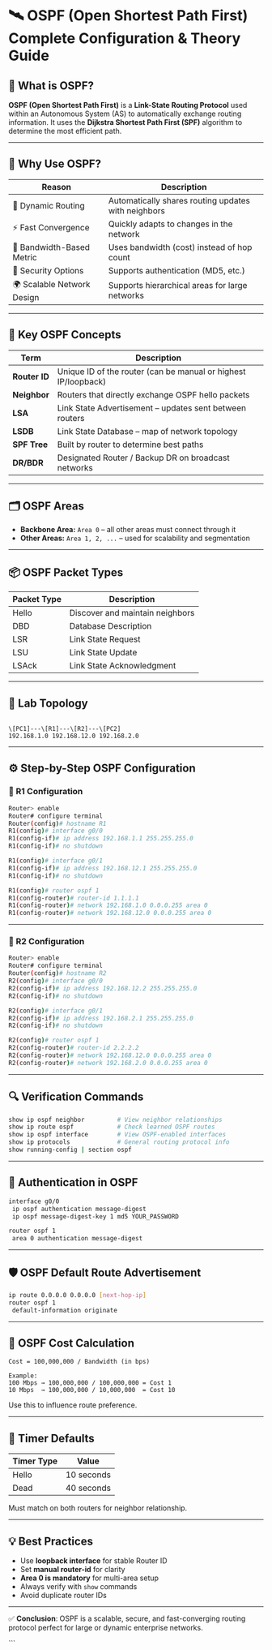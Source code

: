# 🛰️ OSPF (Open Shortest Path First) Complete Configuration & Theory Guide

## 📖 What is OSPF?

**OSPF (Open Shortest Path First)** is a **Link-State Routing Protocol** used within an Autonomous System (AS) to automatically exchange routing information. It uses the **Dijkstra Shortest Path First (SPF)** algorithm to determine the most efficient path.

---

## 🧠 Why Use OSPF?

| Reason                     | Description                                                        |
|----------------------------|--------------------------------------------------------------------|
| 🔄 Dynamic Routing         | Automatically shares routing updates with neighbors               |
| ⚡ Fast Convergence        | Quickly adapts to changes in the network                          |
| 📶 Bandwidth-Based Metric | Uses bandwidth (cost) instead of hop count                        |
| 🔐 Security Options        | Supports authentication (MD5, etc.)                              |
| 🌍 Scalable Network Design | Supports hierarchical areas for large networks                    |

---

## 🔧 Key OSPF Concepts

| Term           | Description                                                        |
|----------------|--------------------------------------------------------------------|
| **Router ID**  | Unique ID of the router (can be manual or highest IP/loopback)     |
| **Neighbor**   | Routers that directly exchange OSPF hello packets                   |
| **LSA**        | Link State Advertisement – updates sent between routers            |
| **LSDB**       | Link State Database – map of network topology                      |
| **SPF Tree**   | Built by router to determine best paths                            |
| **DR/BDR**     | Designated Router / Backup DR on broadcast networks                |

---

## 🗂️ OSPF Areas

- **Backbone Area:** `Area 0` – all other areas must connect through it
- **Other Areas:** `Area 1, 2, ...` – used for scalability and segmentation

---

## 📦 OSPF Packet Types

| Packet Type | Description                           |
|-------------|---------------------------------------|
| Hello       | Discover and maintain neighbors       |
| DBD         | Database Description                  |
| LSR         | Link State Request                    |
| LSU         | Link State Update                     |
| LSAck       | Link State Acknowledgment             |

---

## 🧪 Lab Topology

```

\[PC1]---\[R1]---\[R2]---\[PC2]
192.168.1.0 192.168.12.0 192.168.2.0

````

---

## ⚙️ Step-by-Step OSPF Configuration

### 🔹 R1 Configuration

```bash
Router> enable
Router# configure terminal
Router(config)# hostname R1
R1(config)# interface g0/0
R1(config-if)# ip address 192.168.1.1 255.255.255.0
R1(config-if)# no shutdown

R1(config)# interface g0/1
R1(config-if)# ip address 192.168.12.1 255.255.255.0
R1(config-if)# no shutdown

R1(config)# router ospf 1
R1(config-router)# router-id 1.1.1.1
R1(config-router)# network 192.168.1.0 0.0.0.255 area 0
R1(config-router)# network 192.168.12.0 0.0.0.255 area 0
````

---

### 🔹 R2 Configuration

```bash
Router> enable
Router# configure terminal
Router(config)# hostname R2
R2(config)# interface g0/0
R2(config-if)# ip address 192.168.12.2 255.255.255.0
R2(config-if)# no shutdown

R2(config)# interface g0/1
R2(config-if)# ip address 192.168.2.1 255.255.255.0
R2(config-if)# no shutdown

R2(config)# router ospf 1
R2(config-router)# router-id 2.2.2.2
R2(config-router)# network 192.168.12.0 0.0.0.255 area 0
R2(config-router)# network 192.168.2.0 0.0.0.255 area 0
```

---

## 🔍 Verification Commands

```bash
show ip ospf neighbor         # View neighbor relationships
show ip route ospf            # Check learned OSPF routes
show ip ospf interface        # View OSPF-enabled interfaces
show ip protocols             # General routing protocol info
show running-config | section ospf
```

---

## 🔐 Authentication in OSPF

```bash
interface g0/0
 ip ospf authentication message-digest
 ip ospf message-digest-key 1 md5 YOUR_PASSWORD

router ospf 1
 area 0 authentication message-digest
```

---

## 🛡️ OSPF Default Route Advertisement

```bash
ip route 0.0.0.0 0.0.0.0 [next-hop-ip]
router ospf 1
 default-information originate
```

---

## 🧮 OSPF Cost Calculation

```
Cost = 100,000,000 / Bandwidth (in bps)

Example:
100 Mbps → 100,000,000 / 100,000,000 = Cost 1
10 Mbps  → 100,000,000 / 10,000,000  = Cost 10
```

Use this to influence route preference.

---

## 🧠 Timer Defaults

| Timer Type | Value      |
| ---------- | ---------- |
| Hello      | 10 seconds |
| Dead       | 40 seconds |

Must match on both routers for neighbor relationship.

---

## 💡 Best Practices

* Use **loopback interface** for stable Router ID
* Set **manual router-id** for clarity
* **Area 0 is mandatory** for multi-area setup
* Always verify with `show` commands
* Avoid duplicate router IDs

---

✅ **Conclusion**: OSPF is a scalable, secure, and fast-converging routing protocol perfect for large or dynamic enterprise networks.

``‌‌`
